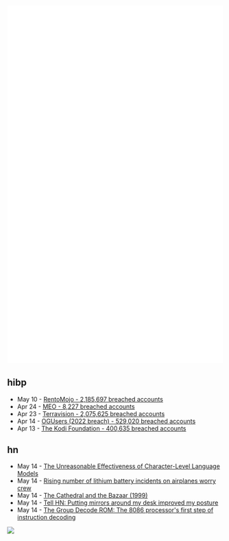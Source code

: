 ![Metrics](https://raw.githubusercontent.com/phixion/phixion/master/metrics.svg)

## hibp

<!--
for https://github.com/phixion/phixion/blob/main/.github/workflows/feeds.yml
-->
<!--START_SECTION:haveibeenpwnd-->
- May 10 - [RentoMojo - 2,185,697 breached accounts](https://haveibeenpwned.com/PwnedWebsites#RentoMojo)
- Apr 24 - [MEO - 8,227 breached accounts](https://haveibeenpwned.com/PwnedWebsites#MEO)
- Apr 23 - [Terravision - 2,075,625 breached accounts](https://haveibeenpwned.com/PwnedWebsites#Terravision)
- Apr 14 - [OGUsers (2022 breach) - 529,020 breached accounts](https://haveibeenpwned.com/PwnedWebsites#OGUsers2022)
- Apr 13 - [The Kodi Foundation - 400,635 breached accounts](https://haveibeenpwned.com/PwnedWebsites#KodiFoundation)
<!--END_SECTION:haveibeenpwnd-->

## hn

<!--
for https://github.com/phixion/phixion/blob/main/.github/workflows/feeds.yml
-->
<!--START_SECTION:hn-->
- May 14 - [The Unreasonable Effectiveness of Character-Level Language Models](https://colab.research.google.com/github/norvig/pytudes/blob/main/ipynb/Goldberg.ipynb)
- May 14 - [Rising number of lithium battery incidents on airplanes worry crew](https://www.cbsnews.com/news/hazardous-materials-airplanes/)
- May 14 - [The Cathedral and the Bazaar (1999)](http://www.catb.org/~esr/writings/cathedral-bazaar/cathedral-bazaar/)
- May 14 - [Tell HN: Putting mirrors around my desk improved my posture](https://news.ycombinator.com/item?id=35939206)
- May 14 - [The Group Decode ROM: The 8086 processor&#x27;s first step of instruction decoding](http://www.righto.com/2023/05/8086-processor-group-decode-rom.html)
<!--END_SECTION:hn-->

<!--
for https://yhype.me
-->
![](https://hit.yhype.me/github/profile?user_id=13013670)
